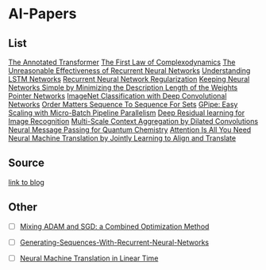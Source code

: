 # AI-Papers

## List 
[The Annotated Transformer](https://github.com/Ojkee/Math-for-machine-learning-notes/blob/main/Papers/The-Annotated-Transformer.pdf)
[The First Law of Complexodynamics](https://scottaaronson.blog/?p=762)
[The Unreasonable Effectiveness of Recurrent Neural Networks](https://github.com/Ojkee/Math-for-machine-learning-notes/blob/main/Papers/The-Unreasonable-Effectiveness-of-Recurrent-Neural-Networks.pdf)
[Understanding LSTM Networks](https://github.com/Ojkee/Math-for-machine-learning-notes/blob/main/Papers/Understanding-LSTM-Networks.pdf)
[Recurrent Neural Network Regularization](https://github.com/Ojkee/Math-for-machine-learning-notes/blob/main/Papers/Recurrent-Neaural-Network-Regularization.pdf)
[Keeping Neural Networks Simple by Minimizing the Description Length of the Weights](https://github.com/Ojkee/Math-for-machine-learning-notes/blob/main/Papers/Keeping-Neural-Networks-Simple-by-Minimizing-the-Description-Length-of-the-Weights.pdf)
[Pointer Networks](https://github.com/Ojkee/Math-for-machine-learning-notes/blob/main/Papers/Pointer-Networks.pdf)
[ImageNet Classification with Deep Convolutional Networks](https://github.com/Ojkee/Math-for-machine-learning-notes/blob/main/Papers/ImageNet-Classification-with-Deep-Convolutional-Networks.pdf)
[Order Matters Sequence To Sequence For Sets](https://github.com/Ojkee/Math-for-machine-learning-notes/blob/main/Papers/Order-Matters-Sequence-To-Sequence-For-Sets.pdf)
[GPipe: Easy Scaling with Micro-Batch Pipeline Parallelism](https://github.com/Ojkee/Math-for-machine-learning-notes/blob/main/Papers/GPipe-Easy-Scaling-with-Micro-Batch-Pipeline-Parallelism)
[Deep Residual learning for Image Recognition](https://github.com/Ojkee/Math-for-machine-learning-notes/blob/main/Papers/Deep-Residual-learning-for-Image-Recognition.pdf)
[Multi-Scale Context Aggregation by Dilated Convolutions](https://github.com/Ojkee/Math-for-machine-learning-notes/blob/main/Papers/Multi-Scale-Context-Aggregation-by-Dilated-Convolutions.pdf)
[Neural Message Passing for Quantum Chemistry](https://github.com/Ojkee/Math-for-machine-learning-notes/blob/main/Papers/Neural-Message-Passing-for-Quantum-Chemistry.pdf)
[Attention Is All You Need](https://github.com/Ojkee/Math-for-machine-learning-notes/blob/main/Papers/Attention-Is-All-You-Need.pdf)
[Neural Machine Translation by Jointly Learning to Align and Translate](https://github.com/Ojkee/Math-for-machine-learning-notes/blob/main/Papers/Neural-Machine-Translation-by-Jointly-Learning-to-Align-and-Translate.pdf)
## Source
[link to blog](https://blog.wangxm.com/2024/06/ilyas-secret-machine-learning-paper-list/)

## Other
- [ ] [Mixing ADAM and SGD: a Combined Optimization Method](https://github.com/Ojkee/Math-for-machine-learning-notes/blob/main/Papers/Mixing-ADAM-and-SGD-a-Combined-Optimization-Method.pdf)
- [ ] [Generating-Sequences-With-Recurrent-Neural-Networks](https://github.com/Ojkee/Math-for-machine-learning-notes/blob/main/Papers/Generating-Sequences-With-Recurrent-Neural-Networks.pdf) 
- [ ] [Neural Machine Translation in Linear Time](https://github.com/Ojkee/Math-for-machine-learning-notes/blob/main/Papers/Neural-Machine-Translation-in-Linear-Time.pdf) 


